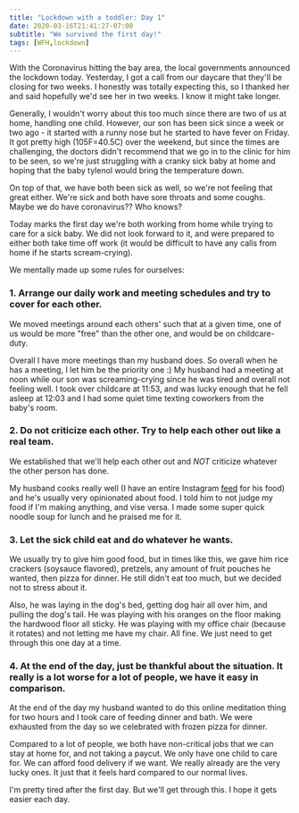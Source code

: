 ```yaml
---
title: "Lockdown with a toddler: Day 1"
date: 2020-03-16T21:41:27-07:00
subtitle: "We survived the first day!"
tags: [WFH,lockdown]
---
```


With the Coronavirus hitting the bay area, the local governments announced the lockdown today. Yesterday, I got a call from our daycare that they'll be closing for two weeks. I honestly was totally expecting this, so I thanked her and said hopefully we'd see her in two weeks. I know it might take longer. 

Generally, I wouldn't worry about this too much since there are two of us at home, handling one child. However, our son has been sick since a week or two ago - it started with a runny nose but he started to have fever on Friday. It got pretty high (105F=40.5C) over the weekend, but since the times are challenging, the doctors didn't recommend that we go in to the clinic for him to be seen, so we're just struggling with a cranky sick baby at home and hoping that the baby tylenol would bring the temperature down. 

On top of that, we have both been sick as well, so we're not feeling that great either. We're sick and both have sore throats and some coughs. Maybe we do have coronavirus?? Who knows? 

Today marks the first day we're both working from home while trying to care for a sick baby. We did not look forward to it, and were prepared to either both take time off work (it would be difficult to have any calls from home if he starts scream-crying). 


We mentally made up some rules for ourselves:
### 1. Arrange our daily work and meeting schedules and try to cover for each other. 
We moved meetings around each others' such that at a given time, one of us would be more "free" than the other one, and would be on childcare-duty. 

Overall I have more meetings than my husband does. So overall when he has a meeting, I let him be the priority one :) My husband had a meeting at noon while our son was screaming-crying since he was tired and overall not feeling well. I took over childcare at 11:53, and was lucky enough that he fell asleep at 12:03 and I had some quiet time texting coworkers from the baby's room. 

### 2. Do not criticize each other. Try to help each other out like a real team. 
We established that we'll help each other out and *NOT* criticize whatever the other person has done. 

My husband cooks really well (I have an entire Instagram [feed](https://www.instagram.com/chefbenko/) for his food) and he's usually very opinionated about food. I told him to not judge my food if I'm making anything, and vise versa. I made some super quick noodle soup for lunch and he praised me for it. 

### 3. Let the sick child eat and do whatever he wants. 
We usually try to give him good food, but in times like this, we gave him rice crackers (soysauce flavored), pretzels, any amount of fruit pouches he wanted, then pizza for dinner. He still didn't eat too much, but we decided not to stress about it. 

Also, he was laying in the dog's bed, getting dog hair all over him, and pulling the dog's tail. He was playing with his oranges on the floor making the hardwood floor all sticky. He was playing with my office chair (because it rotates) and not letting me have my chair. All fine. We just need to get through this one day at a time. 

### 4. At the end of the day, just be thankful about the situation. It really is a lot worse for a lot of people, we have it easy in comparison. 
At the end of the day my husband wanted to do this online meditation thing for two hours and I took care of feeding dinner and bath. We were exhausted from the day so we celebrated with frozen pizza for dinner. 

Compared to a lot of people, we both have non-critical jobs that we can stay at home for, and not taking a paycut. We only have one child to care for. We can afford food delivery if we want. We really already are the very lucky ones. It just that it feels hard compared to our normal lives.

I'm pretty tired after the first day. But we'll get through this. I hope it gets easier each day. 